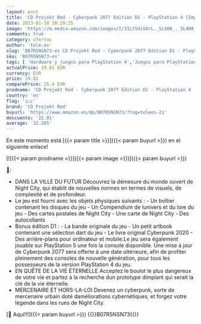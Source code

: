 ```yaml
---
layout: post
title: 'CD Projekt Red - Cyberpunk 2077 Edition D1 - PlayStation 4 [Importación francesa]'
date: 2023-01-18 20:29:25
image: 'https://m.media-amazon.com/images/I/31LtSdiO4rL._SL500_._SL400_.jpg'
comments: true
category: ofertas
author: 'tole.es'
slug: 'B07R5NSN73-es CD Projekt Red - Cyberpunk 2077 Edition D1 - PlayStation 4...'
sku: 'B07R5NSN73-es'
tags: [ 'Hardware y juegos para PlayStation 4','Juegos para PlayStation 4','Videojuegos','cd projekt red','playstation','🇪🇸', ]
actualPrice: 19.81 EUR
currency: EUR
price: 19.81
comparePrice: 25.4 EUR
prodname: 'CD Projekt Red - Cyberpunk 2077 Edition D1 - PlayStation 4 [Importación francesa]'
country: 'es'
flag: '🇪🇸'
brand: 'CD Projekt Red'
buyurl: 'https://www.amazon.es/dp/B07R5NSN73/?tag=tolees-21'
descuento: '22.01'
average: '32.265'
---
```


En este momento está [{{< param title >}}]({{< param buyurl >}}) en el siguiente enlace!

[![{{< param prodname >}}]({{< param image >}})]({{< param buyurl >}})

🔎:

- DANS LA VILLE DU FUTUR Découvrez la démesure du monde ouvert de Night City, qui établit de nouvelles normes en termes de visuels, de complexité et de profondeur.
- Le jeu est fourni avec les objets physiques suivants : - Un boîtier contenant les disques du jeu - Un Compendium de lunivers et du lore du jeu - Des cartes postales de Night City - Une carte de Night City - Des autocollants
- Bonus édition D1 : - La bande originale du jeu - Un petit artbook contenant une sélection dart du jeu - Le livre original Cyberpunk 2020 - Des arrière-plans pour ordinateur et mobile.Le jeu sera également jouable sur PlayStation 5 une fois la console disponible. Une mise à jour de Cyberpunk 2077 sera offerte à une date ultérieure, afin de profiter pleinement des consoles de nouvelle génération, pour tous les possesseurs de la version PlayStation 4 du jeu.
- EN QUÊTE DE LA VIE ÉTERNELLE Acceptez le boulot le plus dangereux de votre vie et partez à la recherche dun prototype dimplant qui serait la clé de la vie éternelle.
- MERCENAIRE ET HORS-LA-LOI Devenez un cyberpunk, sorte de mercenaire urbain doté daméliorations cybernétiques, et forgez votre légende dans les rues de Night City.

[🛒 Aquí!!!]({{< param buyurl >}})
{{<world>}}B07R5NSN73{{</world>}}
